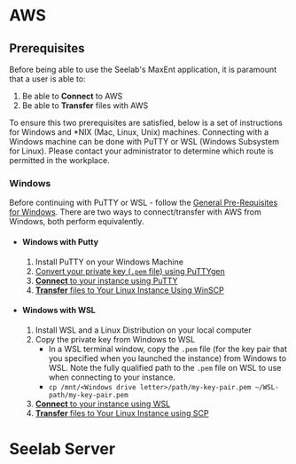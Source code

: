 # AWS
## Prerequisites
Before being able to use the Seelab's MaxEnt application, it is paramount that a user is able to: 

1. Be able to **Connect** to AWS
2. Be able to **Transfer** files with AWS

To ensure this two prerequisites are satisfied, below is a set of instructions for Windows and *NIX (Mac, Linux, Unix) machines. Connecting with a Windows machine can be done with PuTTY or WSL (Windows Subsystem for Linux). Please contact your administrator to determine which route is permitted in the workplace.
### Windows
  Before continuing with PuTTY or WSL - follow the [General Pre-Requisites for Windows](./Windows/WinGenRequisites/WinGenRequisites.md). There are two ways to connect/transfer with AWS from Windows, both perform equivalently.
* #### Windows with Putty
  1. Install PuTTY on your Windows Machine
  2. [Convert your private key (`.pem` file) using PuTTYgen](./Windows/PuTTY/PuTTYgen.md)
  3. [**Connect** to your instance using PuTTY](./Windows/PuTTY/ConnectWithPuTTY.md)
  4. [**Transfer** files to Your Linux Instance Using WinSCP](./Windows/PuTTY/WinSCP.md)
* #### Windows with WSL
  1. Install WSL and a Linux Distribution on your local computer
  2. Copy the private key from Windows to WSL
      * In a WSL terminal window, copy the `.pem` file (for the key pair that you specified when you launched the instance) from Windows to WSL. Note the fully qualified path to the `.pem` file on WSL to use when connecting to your instance.
      * `cp /mnt/<Windows drive letter>/path/my-key-pair.pem ~/WSL-path/my-key-pair.pem`
  3. [**Connect** to your instance using WSL](./Windows/WSL/ConnectingWSL.md)
  4. [**Transfer** files to Your Linux Instance using SCP](./Windows/WSL/TransferringWSL.md)

# Seelab Server
